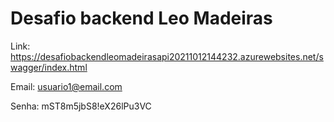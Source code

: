# Desafio backend Leo Madeiras

Link: https://desafiobackendleomadeirasapi20211012144232.azurewebsites.net/swagger/index.html

Email: usuario1@email.com

Senha: mST8m5jbS8!eX26lPu3VC

